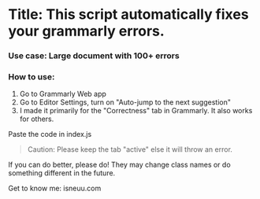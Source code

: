 # Title: This script automatically fixes your grammarly errors.
### Use case: Large document with 100+ errors
 
### How to use:
1. Go to Grammarly Web app
2. Go to Editor Settings, turn on "Auto-jump to the next suggestion"
3. I made it primarily for the "Correctness" tab in Grammarly. It also works for others.


Paste the code in index.js

 
> Caution: Please keep the tab "active" else it will throw an error.
 
If you can do better, please do! They may change class names or do something different in the future.
 
Get to know me: isneuu.com
